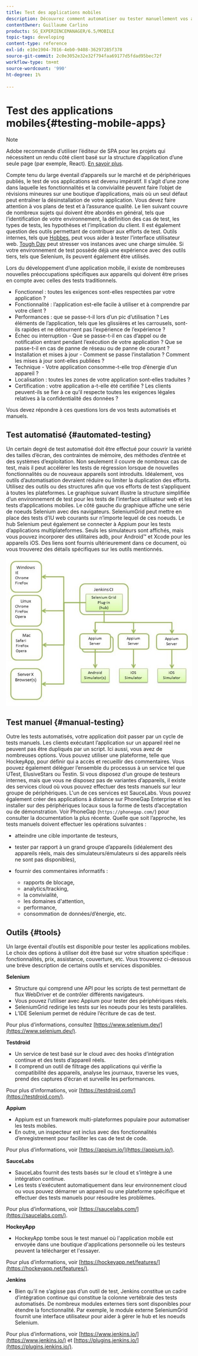 ```yaml
---
title: Test des applications mobiles
description: Découvrez comment automatiser ou tester manuellement vos applications mobiles à l’aide de divers outils.
contentOwner: Guillaume Carlino
products: SG_EXPERIENCEMANAGER/6.5/MOBILE
topic-tags: developing
content-type: reference
exl-id: e10e1904-7016-4eb0-9408-36297285f378
source-git-commit: 2c0e3052e32e32f794faa69177d5fdad95bec72f
workflow-type: tm+mt
source-wordcount: '990'
ht-degree: 1%

---
```


# Test des applications mobiles{#testing-mobile-apps}

>[!NOTE]
>
>Adobe recommande d’utiliser l’éditeur de SPA pour les projets qui nécessitent un rendu côté client basé sur la structure d’application d’une seule page (par exemple, React). [En savoir plus](/help/sites-developing/spa-overview.md).

Compte tenu du large éventail d’appareils sur le marché et de périphériques publiés, le test de vos applications est devenu impératif. Il s’agit d’une zone dans laquelle les fonctionnalités et la convivialité peuvent faire l’objet de révisions mineures sur une boutique d’applications, mais où un seul défaut peut entraîner la désinstallation de votre application. Vous devez faire attention à vos plans de test et à l’assurance qualité. Le lien suivant couvre de nombreux sujets qui doivent être abordés en général, tels que l’identification de votre environnement, la définition des cas de test, les types de tests, les hypothèses et l’implication du client. Il est également question des outils permettant de contribuer aux efforts de test. Outils internes, tels que [Hobbes](/help/sites-developing/hobbes.md), peut vous aider à tester l’interface utilisateur web. [Tough Day](/help/sites-developing/tough-day.md) peut stresser vos instances avec une charge simulée. Si votre environnement de test possède déjà une expérience avec des outils tiers, tels que Selenium, ils peuvent également être utilisés.

Lors du développement d’une application mobile, il existe de nombreuses nouvelles préoccupations spécifiques aux appareils qui doivent être prises en compte avec celles des tests traditionnels.

* Fonctionnel : toutes les exigences sont-elles respectées par votre application ?
* Fonctionnalité : l’application est-elle facile à utiliser et à comprendre par votre client ?
* Performances : que se passe-t-il lors d’un pic d’utilisation ? Les éléments de l’application, tels que les glissières et les carrousels, sont-ils rapides et ne détournent pas l’expérience de l’expérience ?
* Échec ou interruption - Que se passe-t-il en cas d’appel ou de notification entrant pendant l’exécution de votre application ? Que se passe-t-il en cas de panne de réseau ou de panne de courant ?
* Installation et mises à jour - Comment se passe l’installation ? Comment les mises à jour sont-elles publiées ?
* Technique - Votre application consomme-t-elle trop d’énergie d’un appareil ?
* Localisation : toutes les zones de votre application sont-elles traduites ?
* Certification : votre application a-t-elle été certifiée ? Les clients peuvent-ils se fier à ce qu’il respecte toutes les exigences légales relatives à la confidentialité des données ?

Vous devez répondre à ces questions lors de vos tests automatisés et manuels.

## Test automatisé {#automated-testing}

Un certain degré de test automatisé doit être effectué pour couvrir la variété des tailles d’écran, des contraintes de mémoire, des méthodes d’entrée et des systèmes d’exploitation. Non seulement il couvre de nombreux cas de test, mais il peut accélérer les tests de régression lorsque de nouvelles fonctionnalités ou de nouveaux appareils sont introduits. Idéalement, vos outils d’automatisation devraient réduire ou limiter la duplication des efforts. Utilisez des outils ou des structures afin que vos efforts de test s’appliquent à toutes les plateformes. Le graphique suivant illustre la structure simplifiée d’un environnement de test pour les tests de l’interface utilisateur web et les tests d’applications mobiles. Le côté gauche du graphique affiche une série de noeuds Selenium avec des navigateurs. SeleniumGrid peut mettre en place des tests d’IU web courants sur n’importe lequel de ces noeuds. Le hub Selenium peut également se connecter à Appium pour les tests d’applications multiplateformes. Seuls les simulateurs sont affichés, mais vous pouvez incorporer des utilitaires adb, pour Android™ et Xcode pour les appareils iOS. Des liens sont fournis ultérieurement dans ce document, où vous trouverez des détails spécifiques sur les outils mentionnés.

![chlimage_1](assets/chlimage_1.jpeg)

## Test manuel {#manual-testing}

Outre les tests automatisés, votre application doit passer par un cycle de tests manuels. Les clients exécutant l’application sur un appareil réel ne peuvent pas être dupliqués par un script. Ici aussi, vous avez de nombreuses options. Vous pouvez utiliser une plateforme, telle que HockeyApp, pour définir qui a accès et recueillir des commentaires. Vous pouvez également déléguer l’ensemble du processus à un service tel que UTest, ElusiveStars ou Testin. Si vous disposez d’un groupe de testeurs internes, mais que vous ne disposez pas de variantes d’appareils, il existe des services cloud où vous pouvez effectuer des tests manuels sur leur groupe de périphériques. L&#39;un de ces services est SauceLabs. Vous pouvez également créer des applications à distance sur PhoneGap Enterprise et les installer sur des périphériques locaux sous la forme de tests d’acceptation ou de démonstration. Voir PhoneGap (`https://phonegap.com/`) pour consulter la documentation la plus récente. Quelle que soit l’approche, les tests manuels doivent effectuer les opérations suivantes :

* atteindre une cible importante de testeurs,
* tester par rapport à un grand groupe d’appareils (idéalement des appareils réels, mais des simulateurs/émulateurs si des appareils réels ne sont pas disponibles),
* fournir des commentaires informatifs :

   * rapports de blocage,
   * analytics/tracking,
   * la convivialité,
   * les domaines d&#39;attention,
   * performance,
   * consommation de données/d’énergie, etc.

## Outils {#tools}

Un large éventail d’outils est disponible pour tester les applications mobiles. Le choix des options à utiliser doit être basé sur votre situation spécifique : fonctionnalités, prix, assistance, couverture, etc. Vous trouverez ci-dessous une brève description de certains outils et services disponibles.

**Selenium**

* Structure qui comprend une API pour les scripts de test permettant de flux WebDriver et de contrôler différents navigateurs.
* Vous pouvez l’utiliser avec Appium pour tester des périphériques réels.
* SeleniumGrid redirige les tests sur les noeuds pour les tests parallèles.
* L’IDE Selenium permet de réduire l’écriture de cas de test.

Pour plus d’informations, consultez [https://www.selenium.dev/](https://www.selenium.dev/).

**Testdroid**

* Un service de test basé sur le cloud avec des hooks d’intégration continue et des tests d’appareil réels.
* Il comprend un outil de filtrage des applications qui vérifie la compatibilité des appareils, analyse les journaux, traverse les vues, prend des captures d’écran et surveille les performances.

Pour plus d’informations, voir [https://testdroid.com/](https://testdroid.com/).

**Appium**

* Appium est un framework multi-plateformes populaire pour automatiser les tests mobiles.
* En outre, un inspecteur est inclus avec des fonctionnalités d’enregistrement pour faciliter les cas de test de code.

Pour plus d’informations, voir [https://appium.io/](https://appium.io/).

**SauceLabs**

* SauceLabs fournit des tests basés sur le cloud et s’intègre à une intégration continue.
* Les tests s’exécutent automatiquement dans leur environnement cloud ou vous pouvez démarrer un appareil ou une plateforme spécifique et effectuer des tests manuels pour résoudre les problèmes.

Pour plus d’informations, voir [https://saucelabs.com/](https://saucelabs.com/).

<!-- **AppTestNow**

* An outsourcing service that tests your mobile apps.
* Included is a large pool of devices and offers a wide range of types of testing: performance, quality, functional, certification, localization, data consumption, and so on.

For more information, see [https://apptestnow.com/](https://apptestnow.com/). -->

**HockeyApp**

* HockeyApp tombe sous le test manuel où l&#39;application mobile est envoyée dans une boutique d&#39;applications personnelle où les testeurs peuvent la télécharger et l&#39;essayer.

Pour plus d’informations, voir [https://hockeyapp.net/features/](https://hockeyapp.net/features/).

**Jenkins**

* Bien qu’il ne s’agisse pas d’un outil de test, Jenkins constitue un cadre d’intégration continue qui constitue la colonne vertébrale des tests automatisés. De nombreux modules externes tiers sont disponibles pour étendre la fonctionnalité. Par exemple, le module externe SeleniumGrid fournit une interface utilisateur pour aider à gérer le hub et les noeuds Selenium.

Pour plus d’informations, voir [https://www.jenkins.io/](https://www.jenkins.io/) et [https://plugins.jenkins.io/](https://plugins.jenkins.io/).
